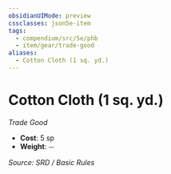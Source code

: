 ```yaml
---
obsidianUIMode: preview
cssclasses: json5e-item
tags:
  - compendium/src/5e/phb
  - item/gear/trade-good
aliases:
  - Cotton Cloth (1 sq. yd.)
---
```

# Cotton Cloth (1 sq. yd.)
*Trade Good*  

- **Cost**: 5 sp
- **Weight**: ⏤

*Source: SRD / Basic Rules*